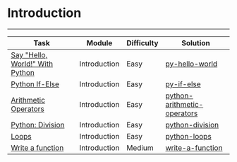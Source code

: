 # Introduction

---

| Task                                                                                                                | Module       | Difficulty | Solution                                                        |
|---------------------------------------------------------------------------------------------------------------------|--------------|------------|-----------------------------------------------------------------|
| [Say "Hello, World!" With Python](https://www.hackerrank.com/challenges/py-hello-world/problem?isFullScreen=true)   | Introduction | Easy       | [py-hello-world](./py-hello-world.py)                           |
| [Python If-Else](https://www.hackerrank.com/challenges/py-if-else/problem?isFullScreen=true)                        | Introduction | Easy       | [py-if-else](./py-if-else.py)                                   |
| [Arithmetic Operators](https://www.hackerrank.com/challenges/python-arithmetic-operators/problem?isFullScreen=true) | Introduction | Easy       | [python-arithmetic-operators](./python-arithmetic-operators.py) |
| [Python: Division](https://www.hackerrank.com/challenges/python-division/problem?isFullScreen=true)                 | Introduction | Easy       | [python-division](./python-division.py)                         |
| [Loops](https://www.hackerrank.com/challenges/python-loops/problem?isFullScreen=true)                               | Introduction | Easy       | [python-loops](./python-loops.py)                               |
| [Write a function](https://www.hackerrank.com/challenges/write-a-function/problem?isFullScreen=true)                | Introduction | Medium     | [write-a-function](./write-a-function.py)                       |